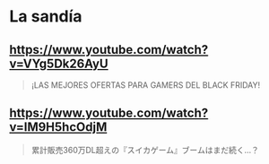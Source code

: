 # La sandía

## https://www.youtube.com/watch?v=VYg5Dk26AyU

> ¡LAS MEJORES OFERTAS PARA GAMERS DEL BLACK FRIDAY! 

## https://www.youtube.com/watch?v=IM9H5hcOdjM

> 累計販売360万DL超えの『スイカゲーム』ブームはまだ続く…？ 
